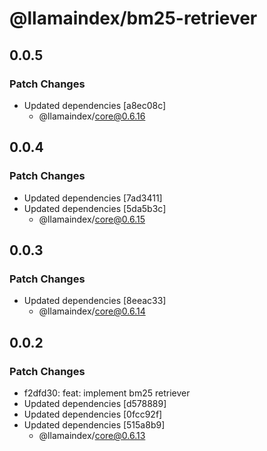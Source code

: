 # @llamaindex/bm25-retriever

## 0.0.5

### Patch Changes

- Updated dependencies [a8ec08c]
  - @llamaindex/core@0.6.16

## 0.0.4

### Patch Changes

- Updated dependencies [7ad3411]
- Updated dependencies [5da5b3c]
  - @llamaindex/core@0.6.15

## 0.0.3

### Patch Changes

- Updated dependencies [8eeac33]
  - @llamaindex/core@0.6.14

## 0.0.2

### Patch Changes

- f2dfd30: feat: implement bm25 retriever
- Updated dependencies [d578889]
- Updated dependencies [0fcc92f]
- Updated dependencies [515a8b9]
  - @llamaindex/core@0.6.13
